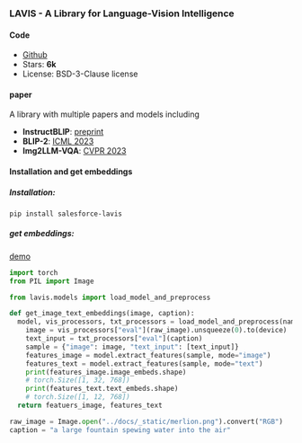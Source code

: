 
### LAVIS - A Library for Language-Vision Intelligence

#### Code

* [Github](https://github.com/salesforce/LAVIS/tree/main)
* Stars: **6k**
* License: BSD-3-Clause license

#### paper

A library with multiple papers and models including

* **InstructBLIP**: [preprint](https://arxiv.org/abs/2305.06500)
* **BLIP-2**: [ICML 2023](https://arxiv.org/abs/2301.12597)
* **Img2LLM-VQA**: [CVPR 2023](https://arxiv.org/pdf/2212.10846.pdf)

#### Installation and get embeddings

##### Installation: 

```
pip install salesforce-lavis
```

##### get embeddings: 

[demo](https://github.com/salesforce/LAVIS/blob/3446bac20c5646d35ae383ebe6d13cec4f8b00cb/examples/blip2_feature_extraction.ipynb)

```python
import torch
from PIL import Image

from lavis.models import load_model_and_preprocess

def get_image_text_embeddings(image, caption):
  model, vis_processors, txt_processors = load_model_and_preprocess(name="blip2_feature_extractor", model_type="pretrain", is_eval=True, device=device)
	image = vis_processors["eval"](raw_image).unsqueeze(0).to(device)
	text_input = txt_processors["eval"](caption)
	sample = {"image": image, "text_input": [text_input]}
	features_image = model.extract_features(sample, mode="image")
	features_text = model.extract_features(sample, mode="text")
	print(features_image.image_embeds.shape)
	# torch.Size([1, 32, 768])
	print(features_text.text_embeds.shape)
	# torch.Size([1, 12, 768])
  return featuers_image, features_text

raw_image = Image.open("../docs/_static/merlion.png").convert("RGB")
caption = "a large fountain spewing water into the air"
```